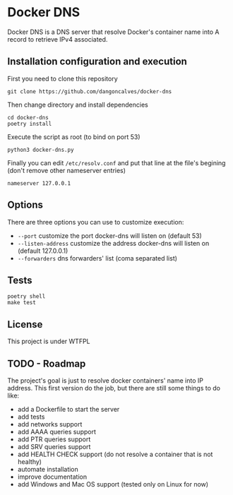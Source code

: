 # Docker DNS

Docker DNS is a DNS server that resolve Docker's container name into
A record to retrieve IPv4 associated.

## Installation configuration and execution

First you need to clone this repository

```
git clone https://github.com/dangoncalves/docker-dns
```

Then change directory and install dependencies

```
cd docker-dns
poetry install
```

Execute the script as root (to bind on port 53)

```
python3 docker-dns.py
```

Finally you can edit `/etc/resolv.conf` and put that line at the file's begining
(don't remove other nameserver entries)

```
nameserver 127.0.0.1
```

## Options

There are three options you can use to customize execution:

 * `--port` customize the port docker-dns will listen on (default 53)
 * `--listen-address` customize the address docker-dns will listen on
   (default 127.0.0.1)
 * `--forwarders` dns forwarders' list (coma separated list)

## Tests

```
poetry shell
make test
```

## License

This project is under WTFPL

## TODO - Roadmap

The project's goal is just to resolve docker containers' name into IP address.
This first version do the job, but there are still some things to do like:
 * add a Dockerfile to start the server
 * add tests
 * add networks support
 * add AAAA queries support
 * add PTR queries support
 * add SRV queries support
 * add HEALTH CHECK support (do not resolve a container that is not healthy)
 * automate installation
 * improve documentation
 * add Windows and Mac OS support (tested only on Linux for now)
